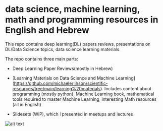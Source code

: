 # data science, machine learning, math and programming resources in English and Hebrew
This repo contains deep learning(DL) papers reviews, presentations on DL/Data Science topics, data science learning materials



The repo contains three main parts: 
- Deep Learning Paper Reviews(mostly in Hebrew)

- [Learning Materials on Data Science and Machine Learning] (https://github.com/michaelerlihson/scientific-resources/tree/main/learning%20materials). Includes content about programming (mostly python), Machine Learning book, mathematical tools required to master Machine Learning, interesting Math resources (all in English)

- Slidesets (WIP), which I presented in meetups and lectures

![alt text](https://images.pexels.com/photos/5475809/pexels-photo-5475809.jpeg?auto=compress&cs=tinysrgb&dpr=2&w=500)
